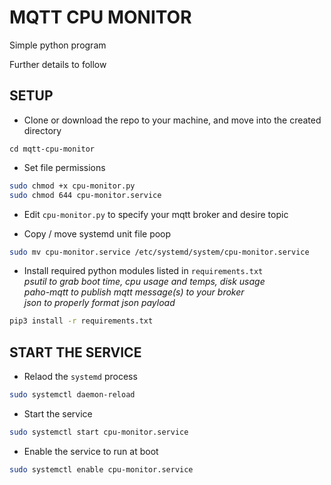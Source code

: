 # MQTT CPU MONITOR

Simple python program

Further details to follow

## SETUP

- Clone or download the repo to your machine, and move into the created directory
```
cd mqtt-cpu-monitor
```
- Set file permissions
```bash
sudo chmod +x cpu-monitor.py
sudo chmod 644 cpu-monitor.service
```
- Edit `cpu-monitor.py` to specify your mqtt broker and desire topic

- Copy / move systemd unit file 
poop
```bash
sudo mv cpu-monitor.service /etc/systemd/system/cpu-monitor.service
```
- Install required python modules listed in `requirements.txt`<br>
*psutil to grab boot time, cpu usage and temps, disk usage*<br>
*paho-mqtt to publish mqtt message(s) to your broker*<br>
*json to properly format json payload*
```bash
pip3 install -r requirements.txt
```

## START THE SERVICE

- Relaod the `systemd` process
```bash
sudo systemctl daemon-reload
```
- Start the service
```bash
sudo systemctl start cpu-monitor.service
```
- Enable the service to run at boot
```bash
sudo systemctl enable cpu-monitor.service
```

